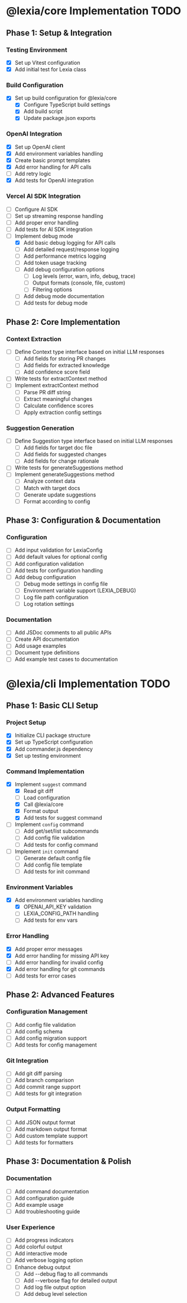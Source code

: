 # @lexia/core Implementation TODO

## Phase 1: Setup & Integration

### Testing Environment

- [x] Set up Vitest configuration
- [x] Add initial test for Lexia class

### Build Configuration

- [x] Set up build configuration for @lexia/core
  - [x] Configure TypeScript build settings
  - [x] Add build script
  - [x] Update package.json exports

### OpenAI Integration

- [x] Set up OpenAI client
- [x] Add environment variables handling
- [x] Create basic prompt templates
- [x] Add error handling for API calls
- [ ] Add retry logic
- [x] Add tests for OpenAI integration

### Vercel AI SDK Integration

- [ ] Configure AI SDK
- [ ] Set up streaming response handling
- [ ] Add proper error handling
- [ ] Add tests for AI SDK integration
- [ ] Implement debug mode
  - [x] Add basic debug logging for API calls
  - [ ] Add detailed request/response logging
  - [ ] Add performance metrics logging
  - [ ] Add token usage tracking
  - [ ] Add debug configuration options
    - [ ] Log levels (error, warn, info, debug, trace)
    - [ ] Output formats (console, file, custom)
    - [ ] Filtering options
  - [ ] Add debug mode documentation
  - [ ] Add tests for debug mode

## Phase 2: Core Implementation

### Context Extraction

- [ ] Define Context type interface based on initial LLM responses
  - [ ] Add fields for storing PR changes
  - [ ] Add fields for extracted knowledge
  - [ ] Add confidence score field
- [ ] Write tests for extractContext method
- [ ] Implement extractContext method
  - [ ] Parse PR diff string
  - [ ] Extract meaningful changes
  - [ ] Calculate confidence scores
  - [ ] Apply extraction config settings

### Suggestion Generation

- [ ] Define Suggestion type interface based on initial LLM responses
  - [ ] Add fields for target doc file
  - [ ] Add fields for suggested changes
  - [ ] Add fields for change rationale
- [ ] Write tests for generateSuggestions method
- [ ] Implement generateSuggestions method
  - [ ] Analyze context data
  - [ ] Match with target docs
  - [ ] Generate update suggestions
  - [ ] Format according to config

## Phase 3: Configuration & Documentation

### Configuration

- [ ] Add input validation for LexiaConfig
- [ ] Add default values for optional config
- [ ] Add configuration validation
- [ ] Add tests for configuration handling
- [ ] Add debug configuration
  - [ ] Debug mode settings in config file
  - [ ] Environment variable support (LEXIA_DEBUG)
  - [ ] Log file path configuration
  - [ ] Log rotation settings

### Documentation

- [ ] Add JSDoc comments to all public APIs
- [ ] Create API documentation
- [ ] Add usage examples
- [ ] Document type definitions
- [ ] Add example test cases to documentation

# @lexia/cli Implementation TODO

## Phase 1: Basic CLI Setup

### Project Setup

- [x] Initialize CLI package structure
- [x] Set up TypeScript configuration
- [x] Add commander.js dependency
- [x] Set up testing environment

### Command Implementation

- [x] Implement `suggest` command
  - [x] Read git diff
  - [ ] Load configuration
  - [x] Call @lexia/core
  - [x] Format output
  - [x] Add tests for suggest command
- [ ] Implement `config` command
  - [ ] Add get/set/list subcommands
  - [ ] Add config file validation
  - [ ] Add tests for config command
- [ ] Implement `init` command
  - [ ] Generate default config file
  - [ ] Add config file template
  - [ ] Add tests for init command

### Environment Variables

- [x] Add environment variables handling
  - [x] OPENAI_API_KEY validation
  - [ ] LEXIA_CONFIG_PATH handling
  - [ ] Add tests for env vars

### Error Handling

- [x] Add proper error messages
- [x] Add error handling for missing API key
- [ ] Add error handling for invalid config
- [x] Add error handling for git commands
- [ ] Add tests for error cases

## Phase 2: Advanced Features

### Configuration Management

- [ ] Add config file validation
- [ ] Add config schema
- [ ] Add config migration support
- [ ] Add tests for config management

### Git Integration

- [ ] Add git diff parsing
- [ ] Add branch comparison
- [ ] Add commit range support
- [ ] Add tests for git integration

### Output Formatting

- [ ] Add JSON output format
- [ ] Add markdown output format
- [ ] Add custom template support
- [ ] Add tests for formatters

## Phase 3: Documentation & Polish

### Documentation

- [ ] Add command documentation
- [ ] Add configuration guide
- [ ] Add example usage
- [ ] Add troubleshooting guide

### User Experience

- [ ] Add progress indicators
- [ ] Add colorful output
- [ ] Add interactive mode
- [ ] Add verbose logging option
- [ ] Enhance debug output
  - [ ] Add --debug flag to all commands
  - [ ] Add --verbose flag for detailed output
  - [ ] Add log file output option
  - [ ] Add debug level selection
